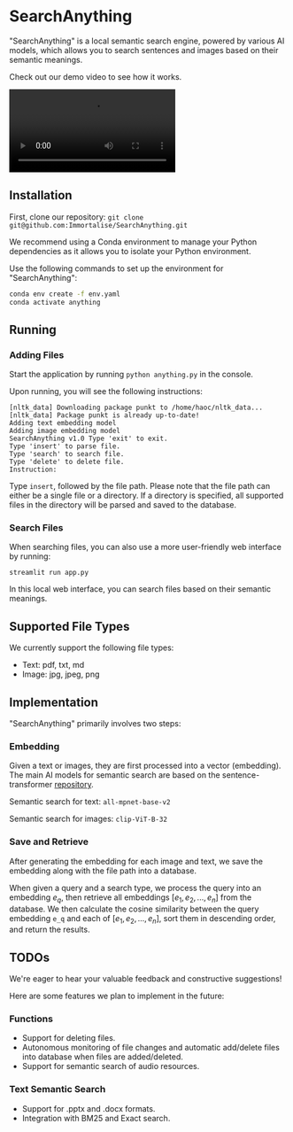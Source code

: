 # SearchAnything

"SearchAnything" is a local semantic search engine, powered by various AI models, which allows you to search sentences and images based on their semantic meanings.

Check out our demo video to see how it works.

<video src="demo/Anything_Demo.mov"></video>



## Installation

First, clone our repository: `git clone git@github.com:Immortalise/SearchAnything.git`

We recommend using a Conda environment to manage your Python dependencies as it allows you to isolate your Python environment.

Use the following commands to set up the environment for "SearchAnything":

```bash
conda env create -f env.yaml
conda activate anything
```



## Running

### Adding Files

Start the application by running `python anything.py` in the console.

Upon running, you will see the following instructions:

```
[nltk_data] Downloading package punkt to /home/haoc/nltk_data... 
[nltk_data] Package punkt is already up-to-date! 
Adding text embedding model 
Adding image embedding model 
SearchAnything v1.0 Type 'exit' to exit.   
Type 'insert' to parse file.   
Type 'search' to search file.   
Type 'delete' to delete file. 
Instruction:
```

Type `insert`, followed by the file path. Please note that the file path can either be a single file or a directory. If a directory is specified, all supported files in the directory will be parsed and saved to the database.



### Search Files

When searching files, you can also use a more user-friendly web interface by running:

```
streamlit run app.py
```

In this local web interface, you can search files based on their semantic meanings.



## Supported File Types

We currently support the following file types:

- Text: pdf, txt, md
- Image: jpg, jpeg, png



## Implementation

"SearchAnything" primarily involves two steps:

### Embedding

Given a text or images, they are first processed into a vector (embedding). The main AI models for semantic search are based on the sentence-transformer [repository](https://github.com/UKPLab/sentence-transformers).

Semantic search for text: `all-mpnet-base-v2`

Semantic search for images: `clip-ViT-B-32`

### Save and Retrieve

After generating the embedding for each image and text, we save the embedding along with the file path into a database.

When given a query and a search type, we process the query into an embedding $e_q$, then retrieve all embeddings $[e_1, e_2, ..., e_n]$ from the database. We then calculate the cosine similarity between the query embedding `e_q` and each of $[e_1, e_2, ..., e_n]$, sort them in descending order, and return the results.



## TODOs

We're eager to hear your valuable feedback and constructive suggestions!

Here are some features we plan to implement in the future:

### Functions

-  Support for deleting files.
-  Autonomous monitoring of file changes and automatic add/delete files into database when files are added/deleted.
-  Support for semantic search of audio resources.

### Text Semantic Search

-  Support for .pptx and .docx formats.
-  Integration with BM25 and Exact search.
